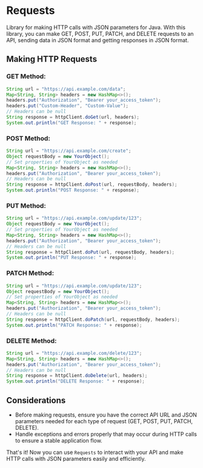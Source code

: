 # Requests
Library for making HTTP calls with JSON parameters for Java.
With this library, you can make GET, POST, PUT, PATCH, and DELETE requests to an API, sending data in JSON format and getting responses in JSON format.

## Making HTTP Requests

### GET Method:

```java
String url = "https://api.example.com/data";
Map<String, String> headers = new HashMap<>();
headers.put("Authorization", "Bearer your_access_token");
headers.put("Custom-Header", "Custom-Value");
// Headers can be null
String response = httpClient.doGet(url, headers);
System.out.println("GET Response: " + response);
```

### POST Method:

```java
String url = "https://api.example.com/create";
Object requestBody = new YourObject();
// Set properties of YourObject as needed
Map<String, String> headers = new HashMap<>();
headers.put("Authorization", "Bearer your_access_token");
// Headers can be null
String response = httpClient.doPost(url, requestBody, headers);
System.out.println("POST Response: " + response);
```

### PUT Method:

```java
String url = "https://api.example.com/update/123";
Object requestBody = new YourObject();
// Set properties of YourObject as needed
Map<String, String> headers = new HashMap<>();
headers.put("Authorization", "Bearer your_access_token");
// Headers can be null
String response = httpClient.doPut(url, requestBody, headers);
System.out.println("PUT Response: " + response);
```

### PATCH Method:

```java
String url = "https://api.example.com/update/123";
Object requestBody = new YourObject();
// Set properties of YourObject as needed
Map<String, String> headers = new HashMap<>();
headers.put("Authorization", "Bearer your_access_token");
// Headers can be null
String response = httpClient.doPatch(url, requestBody, headers);
System.out.println("PATCH Response: " + response);
```

### DELETE Method:

```java
String url = "https://api.example.com/delete/123";
Map<String, String> headers = new HashMap<>();
headers.put("Authorization", "Bearer your_access_token");
// Headers can be null
String response = httpClient.doDelete(url, headers);
System.out.println("DELETE Response: " + response);
```

## Considerations

- Before making requests, ensure you have the correct API URL and JSON parameters needed for each type of request (GET, POST, PUT, PATCH, DELETE).
- Handle exceptions and errors properly that may occur during HTTP calls to ensure a stable application flow.

That's it! Now you can use `Requests` to interact with your API and make HTTP calls with JSON parameters easily and efficiently.
